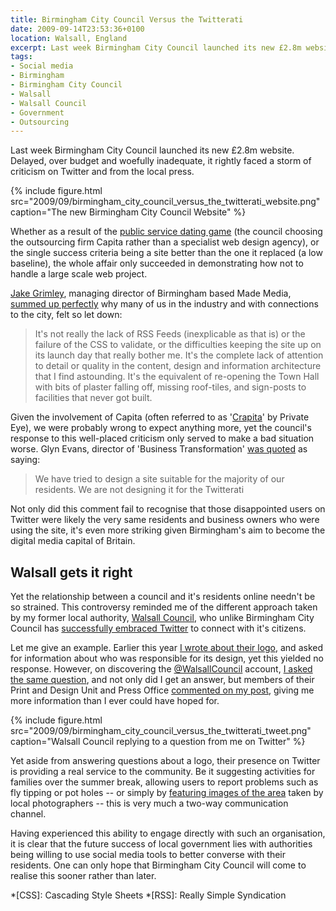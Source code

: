 ```yaml
---
title: Birmingham City Council Versus the Twitterati
date: 2009-09-14T23:53:36+0100
location: Walsall, England
excerpt: Last week Birmingham City Council launched its new £2.8m website. Delayed, over budget and woefully inadequate, it rightly faced a storm of criticism on Twitter and from the local press.
tags:
- Social media
- Birmingham
- Birmingham City Council
- Walsall
- Walsall Council
- Government
- Outsourcing
---
```

Last week Birmingham City Council launched its new £2.8m website. Delayed, over budget and woefully inadequate, it rightly faced a storm of criticism on Twitter and from the local press.

{% include figure.html
  src="2009/09/birmingham_city_council_versus_the_twitterati_website.png"
  caption="The new Birmingham City Council Website"
%}

Whether as a result of the [public service dating game][1] (the council choosing the outsourcing firm Capita rather than a specialist web design agency), or the single success criteria being a site better than the one it replaced (a low baseline), the whole affair only succeeded in demonstrating how not to handle a large scale web project.

[Jake Grimley][2], managing director of Birmingham based Made Media, [summed up perfectly][3] why many of us in the industry and with connections to the city, felt so let down:

> It's not really the lack of RSS Feeds (inexplicable as that is) or the failure of the CSS to validate, or the difficulties keeping the site up on its launch day that really bother me. It's the complete lack of attention to detail or quality in the content, design and information architecture that I find astounding. It's the equivalent of re-opening the Town Hall with bits of plaster falling off, missing roof-tiles, and sign-posts to facilities that never got built.

Given the involvement of Capita (often referred to as '[Crapita][4]' by Private Eye), we were probably wrong to expect anything more, yet the council's response to this well-placed criticism only served to make a bad situation worse. Glyn Evans, director of 'Business Transformation' [was quoted][5] as saying:

> We have tried to design a site suitable for the majority of our residents. We are not designing it for the Twitterati

Not only did this comment fail to recognise that those disappointed users on Twitter were likely the very same residents and business owners who were using the site, it's even more striking given Birmingham's aim to become the digital media capital of Britain.

## Walsall gets it right

Yet the relationship between a council and it's residents online needn't be so strained. This controversy reminded me of the different approach taken by my former local authority, [Walsall Council][6], who unlike Birmingham City Council has [successfully embraced Twitter][7] to connect with it's citizens.

Let me give an example. Earlier this year [I wrote about their logo][8], and asked for information about who was responsible for its design, yet this yielded no response. However, on discovering the [@WalsallCouncil][9] account, [I asked the same question][10], and not only did I get an answer, but members of their Print and Design Unit and Press Office [commented on my post][11], giving me more information than I ever could have hoped for.

{% include figure.html
  src="2009/09/birmingham_city_council_versus_the_twitterati_tweet.png"
  caption="Walsall Council replying to a question from me on Twitter"
%}

Yet aside from answering questions about a logo, their presence on Twitter is providing a real service to the community. Be it suggesting activities for families over the summer break, allowing users to report problems such as fly tipping or pot holes -- or simply by [featuring images of the area][12] taken by local photographers -- this is very much a two-way communication channel.

Having experienced this ability to engage directly with such an organisation, it is clear that the future success of local government lies with authorities being willing to use social media tools to better converse with their residents. One can only hope that Birmingham City Council will come to realise this sooner rather than later.

[1]: http://www.andybudd.com/archives/2009/07/the_public_sect/
[2]: http://jakegrimley.com/
[3]: http://jakegrimley.com/post/184376820/abominable
[4]: http://davespartblog.blogspot.com/2006/03/why-it-gets-called-crapita_21.html
[5]: http://www.birminghampost.net/news/west-midlands-news/2009/09/08/critics-attack-new-birmingham-city-council-website-65233-24638189/
[6]: http://www.walsall.gov.uk/
[7]: http://www.walsall.gov.uk/news/walsall_council_soars_on_twitter-2.htm
[8]: /2009/02/simply_walsall/
[9]: https://twitter.com/WalsallCouncil
[10]: https://twitter.com/paulrobertlloyd/status/2169631461
[11]: /2009/02/simply_walsall#remark-4
[12]: https://twitter.com/search?q=%23PicoftheDay%20from%3AWalsallCouncil

*[CSS]: Cascading Style Sheets
*[RSS]: Really Simple Syndication
